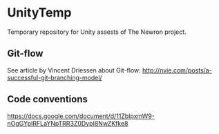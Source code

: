 UnityTemp
=========

Temporary repository for Unity assests of The Newron project.


Git-flow
--------

See article by Vincent Driessen about Git-flow:
http://nvie.com/posts/a-successful-git-branching-model/



Code conventions
----------------

https://docs.google.com/document/d/11ZbIpxmW9-nOgGYpIRFLaYNpTRR3Z0DypI8NwZKfke8

